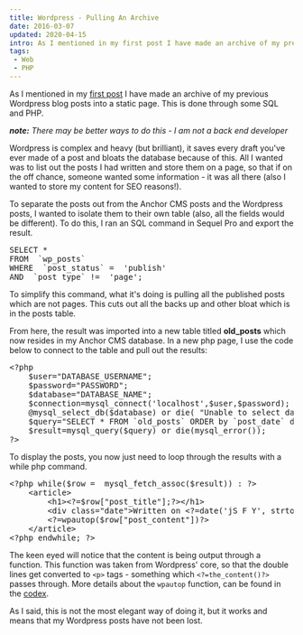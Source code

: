 ```yaml
---
title: Wordpress - Pulling An Archive
date: 2016-03-07
updated: 2020-04-15
intro: As I mentioned in my first post I have made an archive of my previous Wordpress blog posts into a static page. This is done through some SQL and ...
tags:
 - Web
 - PHP
---
```


<p>As I mentioned in my <a href="/blog/starting-afresh-starting-anew">first post</a> I have made an archive of my previous Wordpress blog posts into a static page. This is done through some&nbsp;SQL and PHP.<br></p>
<p><em><strong>note:</strong> There may be better ways to do this - I am not a back end developer</em></p>
<p>Wordpress is complex and heavy (but brilliant), it saves every draft you've ever made of a post and bloats the database because of this. All I wanted was to list out the posts I had written and store them on a page, so that if on the off chance, someone wanted some information - it was all there (also I wanted to store my content for SEO reasons!).</p>
<p>To separate the posts out from the Anchor CMS posts and the Wordpress posts, I wanted to isolate them to their own table (also, all the fields would be different). To do this, I ran an&nbsp;SQL command in Sequel Pro and export the result.</p>
<pre class="language-sql">SELECT * 
FROM  `wp_posts` 
WHERE  `post_status` =  'publish'
AND  `post_type` !=  'page';</pre>
<p>To simplify this command, what it's doing is pulling all the published posts which are not pages. This cuts out all the backs up and other bloat which is in the posts table.</p>
<p>From here, the result was imported into a new table titled <strong>old_posts</strong> which now resides in my Anchor CMS database. In a new php page, I use the code below to connect to the table and pull out the results:</p>
<pre class="language-php">&lt;?php
    $user="DATABASE_USERNAME";
    $password="PASSWORD";
    $database="DATABASE_NAME";
    $connection=mysql_connect('localhost',$user,$password);
    @mysql_select_db($database) or die( "Unable to select database");
    $query="SELECT * FROM `old_posts` ORDER by `post_date` desc";
    $result=mysql_query($query) or die(mysql_error());
?&gt;</pre>
<p>To display the posts, you now just need to loop through the results with a while php command.</p>
<pre class="language-php">&lt;?php while($row =  mysql_fetch_assoc($result)) : ?&gt;
    &lt;article&gt;
        &lt;h1&gt;&lt;?=$row["post_title"];?&gt;&lt;/h1&gt;
        &lt;div class="date"&gt;Written on &lt;?=date('jS F Y', strtotime($row["post_date"]))?&gt;&lt;/div&gt;
        &lt;?=wpautop($row["post_content"])?&gt;
    &lt;/article&gt;
&lt;?php endwhile; ?&gt;</pre>
<p>The keen eyed will notice that the content is being output through a function. This function was taken from Wordpress' core, so that the double lines get converted to <code>&lt;p&gt;</code> tags - something which <code>&lt;?=the_content()?&gt;</code> passes through. More details about the <code>wpautop</code> function, can be found in the <a href="http://codex.wordpress.org/Function_Reference/wpautop">codex</a>.</p>
<p>As I said, this is not the most elegant way of doing it, but it works and means that my Wordpress posts have not been lost.</p>